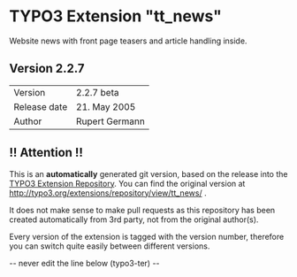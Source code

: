 # TYPO3 Extension "tt_news"
Website news with front page teasers and article handling inside.

## Version 2.2.7




<table>
	<tr><td>Version</td><td>2.2.7 beta</td></tr>
	<tr><td>Release date</td><td>21. May 2005</td></tr>
	<tr><td>Author</td><td>Rupert Germann</td></tr>
</table>

## !! Attention !!
This is an **automatically** generated git version, based on the release into the [TYPO3 Extension Repository](http://www.typo3.org/extensions/).
You can find the original version at http://typo3.org/extensions/repository/view/tt_news/ .

It does not make sense to make pull requests as this repository has been created automatically from 3rd party, not from the original author(s).

Every version of the extension is tagged with the version number, therefore you can switch quite easily between different versions.


-- never edit the line below (typo3-ter) --